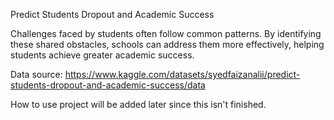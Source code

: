Predict Students Dropout and Academic Success

Challenges faced by students often follow common patterns. By identifying these shared obstacles, schools can address them more effectively, helping students achieve greater academic success. 

Data source: https://www.kaggle.com/datasets/syedfaizanalii/predict-students-dropout-and-academic-success/data

How to use project will be added later since this isn't finished.